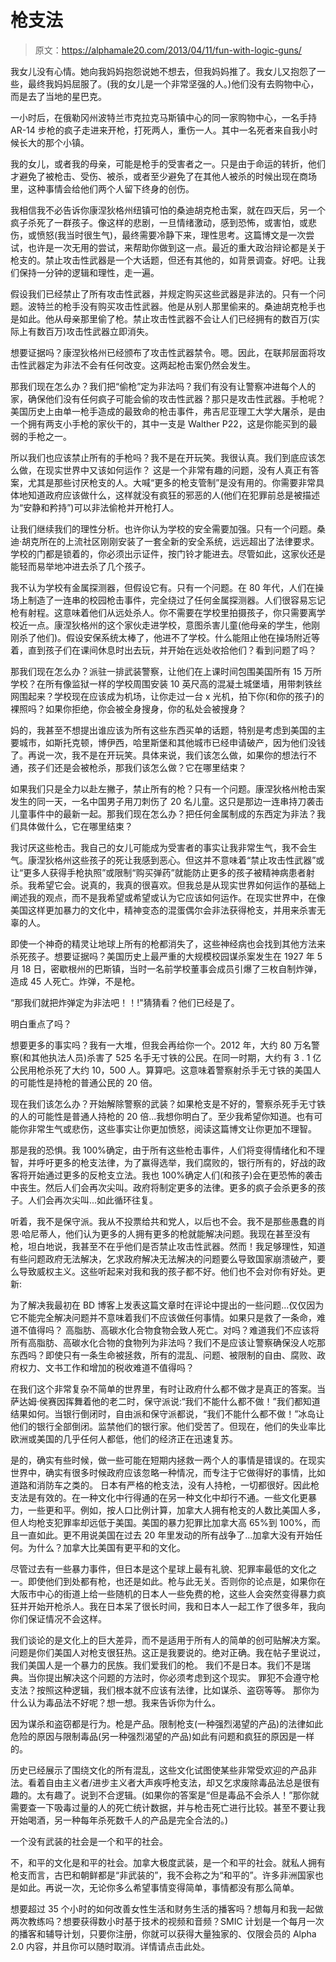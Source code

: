 # 枪支法

> 原文：<https://alphamale20.com/2013/04/11/fun-with-logic-guns/>

我女儿没有心情。她向我妈妈抱怨说她不想去，但我妈妈推了。我女儿又抱怨了一些，最终我妈妈屈服了。(我的女儿是一个非常坚强的人。)他们没有去购物中心，而是去了当地的星巴克。

一小时后，在俄勒冈州波特兰市克拉克马斯镇中心的同一家购物中心，一名手持 AR-14 步枪的疯子走进来开枪，打死两人，重伤一人。其中一名死者来自我小时候长大的那个小镇。

我的女儿，或者我的母亲，可能是枪手的受害者之一。只是由于命运的转折，他们才避免了被枪击、受伤、被杀，或者至少避免了在其他人被杀的时候出现在商场里，这种事情会给他们两个人留下终身的创伤。

我相信我不必告诉你康涅狄格州纽镇可怕的桑迪胡克枪击案，就在四天后，另一个疯子杀死了一群孩子。像这样的悲剧，一旦情绪激动，感到恐怖，或害怕，或悲伤，或愤怒(我当时很生气)，最终需要冷静下来，理性思考。这篇博文是一次尝试，也许是一次无用的尝试，来帮助你做到这一点。最近的重大政治辩论都是关于枪支的。禁止攻击性武器是一个大话题，但还有其他的，如背景调查。好吧。让我们保持一分钟的逻辑和理性，走一遍。

假设我们已经禁止了所有攻击性武器，并规定购买这些武器是非法的。只有一个问题。波特兰的枪手没有购买攻击性武器。他是从别人那里偷来的。桑迪胡克枪手也是如此。他从母亲那里偷了枪。禁止攻击性武器不会让人们已经拥有的数百万(实际上有数百万)攻击性武器立即消失。

想要证据吗？康涅狄格州已经颁布了攻击性武器禁令。嗯。因此，在联邦层面将攻击性武器定为非法不会有任何改变。这两起枪击案仍然会发生。

那我们现在怎么办？我们把“偷枪”定为非法吗？我们有没有让警察冲进每个人的家，确保他们没有任何疯子可能会偷的攻击性武器？那只是攻击性武器。手枪呢？美国历史上由单一枪手造成的最致命的枪击事件，弗吉尼亚理工大学大屠杀，是由一个拥有两支小手枪的家伙干的，其中一支是 Walther P22，这是你能买到的最弱的手枪之一。

所以我们也应该禁止所有的手枪吗？我不是在开玩笑。我很认真。我们到底应该怎么做，在现实世界中又该如何运作？
这是一个非常有趣的问题，没有人真正有答案，尤其是那些讨厌枪支的人。大喊“更多的枪支管制”是没有用的。你需要非常具体地知道政府应该做什么，这样就没有疯狂的邪恶的人(他们在犯罪前总是被描述为“安静和矜持”)可以非法偷枪并开枪打人。

让我们继续我们的理性分析。也许你认为学校的安全需要加强。只有一个问题。桑迪·胡克所在的上流社区刚刚安装了一套全新的安全系统，远远超出了法律要求。学校的门都是锁着的，你必须出示证件，按门铃才能进去。尽管如此，这家伙还是能轻而易举地冲进去杀了几个孩子。

我不认为学校有金属探测器，但假设它有。只有一个问题。在 80 年代，人们在操场上制造了一连串的校园枪击事件，完全绕过了任何金属探测器。人们很容易忘记枪有射程。这意味着他们从远处杀人。你不需要在学校里拍摄孩子，你只需要离学校近一点。康涅狄格州的这个家伙走进学校，意图杀害儿童(他母亲的学生，他刚刚杀了他们)。假设安保系统太棒了，他进不了学校。什么能阻止他在操场附近等着，直到孩子们在课间休息时出去玩，并开始在远处收拾他们？看到问题了吗？

那我们现在怎么办？派驻一排武装警察，让他们在上课时间包围美国所有 15 万所学校？在所有像监狱一样的学校周围安装 10 英尺高的混凝土城堡墙，用带刺铁丝网围起来？学校现在应该成为机场，让你走过一台 x 光机，拍下你(和你的孩子)的裸照吗？如果你拒绝，你会被全身搜身，你的私处会被搜身？

妈的，我甚至不想提出谁应该为所有这些东西买单的话题，特别是考虑到美国的主要城市，如斯托克顿，博伊西，哈里斯堡和其他城市已经申请破产，因为他们没钱了。再说一次，我不是在开玩笑。具体来说，我们该怎么做，如果你的想法行不通，孩子们还是会被枪杀，那我们该怎么做？它在哪里结束？

如果我们只是全力以赴左撇子，禁止所有的枪？只有一个问题。康涅狄格州枪击案发生的同一天，一名中国男子用刀刺伤了 20 名儿童。这只是那边一连串持刀袭击儿童事件中的最新一起。那我们现在怎么办？把任何金属制成的东西定为非法？我们具体做什么，它在哪里结束？

我讨厌这些枪击。我自己的女儿可能成为受害者的事实让我非常生气，我不会生气。康涅狄格州这些孩子的死让我感到恶心。但这并不意味着“禁止攻击性武器”或让“更多人获得手枪执照”或限制“购买弹药”就能防止更多的孩子被精神病患者射杀。我希望它会。说真的，我真的很喜欢。但我总是从现实世界如何运作的基础上阐述我的观点，而不是我希望或希望或认为它应该如何运作。在现实世界中，在像美国这样更加暴力的文化中，精神变态的混蛋偶尔会非法获得枪支，并用来杀害无辜的人。

即使一个神奇的精灵让地球上所有的枪都消失了，这些神经病也会找到其他方法来杀死孩子。想要证据吗？美国历史上最严重的大规模校园谋杀案发生在 1927 年 5 月 18 日，密歇根州的巴斯镇，当时一名前学校董事会成员引爆了三枚自制炸弹，造成 45 人死亡。炸弹，不是枪。

“那我们就把炸弹定为非法吧！！!"猜猜看？他们已经是了。

明白重点了吗？

想要更多的事实吗？我有一大堆，但我会再给你一个。2012 年，大约 80 万名警察(和其他执法人员)杀害了 525 名手无寸铁的公民。在同一时期，大约有 3 . 1 亿公民用枪杀死了大约 10，500 人。算算吧。这意味着警察射杀手无寸铁的美国人的可能性是持枪的普通公民的 20 倍。

现在我们该怎么办？开始解除警察的武装？如果枪支是不好的，警察杀死手无寸铁的人的可能性是普通人持枪的 20 倍...我想你明白了。至少我希望你知道。也有可能你非常生气或悲伤，这些事实让你更加愤怒，阅读这篇博文让你更加不理智。

那是我的恐惧。我 100%确定，由于所有这些枪击事件，人们将变得情绪化和不理智，并呼吁更多的枪支法律，为了赢得选举，我们腐败的，银行所有的，好战的政客将开始通过更多的反枪支立法。我也 100%确定人们(和孩子)会在更恐怖的袭击中丧生。然后人们会再次尖叫。政府将制定更多的法律。更多的疯子会杀更多的孩子。人们会再次尖叫...如此循环往复。

听着，我不是保守派。我从不投票给共和党人，以后也不会。我不是那些愚蠢的肖恩·哈尼蒂人，他们认为更多的人拥有更多的枪就能解决问题。我现在甚至没有枪，坦白地说，我甚至不在乎他们是否禁止攻击性武器。然而！我足够理性，知道有些问题政府无法解决，乞求政府解决无法解决的问题要么导致国家崩溃破产，要么导致威权主义。这些听起来对我和我的孩子都不好。他们也不会对你有好处。更新:

为了解决我最初在 BD 博客上发表这篇文章时在评论中提出的一些问题...仅仅因为它不能完全解决问题并不意味着我们不应该做任何事情。如果只是救了一条命，难道不值得吗？
高脂肪、高碳水化合物食物会致人死亡。对吗？难道我们不应该将所有高脂肪、高碳水化合物的食物列为非法吗？我们不是应该让警察确保没人吃那东西吗？即使只有一条生命被拯救，所有的混乱、问题、被限制的自由、腐败、政府权力、文书工作和增加的税收难道不值得吗？

在我们这个非常复杂不简单的世界里，有时让政府什么都不做才是真正的答案。当萨达姆·侯赛因挥舞着他的老二时，保守派说:“我们不能什么都不做！”我们都知道结果如何。当银行倒闭时，自由派和保守派都说，“我们不能什么都不做！”冰岛让他们的银行全部倒闭。监禁他们的银行家。他们受苦了。但现在，他们的失业率比欧洲或美国的几乎任何人都低，他们的经济正在迅速复苏。

是的，确实有些时候，做一些可能在短期内拯救一两个人的事情是错误的。在现实世界中，确实有很多时候政府应该忽略一种情况，而专注于它做得好的事情，比如道路和消防车之类的。
日本有严格的枪支法，没有人持枪，一切都很好。因此枪支法是有效的。在一种文化中行得通的在另一种文化中却行不通。一些文化更暴力，一些更和平。例如，按人口比例计算，加拿大人拥有枪支的人数比美国人多，但人均枪支犯罪率却远低于美国。美国的暴力犯罪比加拿大高 65%到 100%，而且一直如此。更不用说美国在过去 20 年里发动的所有战争了...加拿大没有开始任何。为什么？加拿大比美国有更平和的文化。

尽管过去有一些暴力事件，但日本是这个星球上最有礼貌、犯罪率最低的文化之一。即使他们到处都有枪，也还是如此。枪与此无关。否则你的论点是，如果你在大阪市中心的街道上给一些随机的日本人一些免费的枪，这些人会突然变得暴力疯狂并开始开枪杀人。我在日本呆了很长时间，我和日本人一起工作了很多年，我向你们保证情况不会这样。

我们谈论的是文化上的巨大差异，而不是适用于所有人的简单的创可贴解决方案。问题是你们美国人对枪支很狂热。这正是我要说的。绝对正确。我在帖子里说过，我们美国人是一个暴力的民族。我们爱我们的枪。
我们不是日本。我们不是瑞典。当你提出解决这个问题的方法时，你必须考虑到这个现实。
罪犯不会遵守枪支法？按照这种逻辑，我们根本就不应该有法律，比如谋杀、盗窃等等。
那你为什么认为毒品法不好呢？想一想。我来告诉你为什么。

因为谋杀和盗窃都是行为。枪是产品。限制枪支(一种强烈渴望的产品)的法律如此危险的原因与限制毒品(另一种强烈渴望的产品)如此有问题和疯狂的原因是一样的。

历史已经展示了围绕文化的所有混乱，这些文化试图使某些非常受欢迎的产品非法。看着自由主义者/进步主义者大声疾呼枪支法，却又乞求废除毒品法总是很有趣的。太有趣了。说到不合逻辑。(如果你的答案是“但是毒品不会杀人！”那你就需要查一下吸毒过量的人的死亡统计数据，并与枪击死亡进行比较。甚至不要让我开始喝酒，另一种每年杀死数千人的产品是完全合法的。)

一个没有武装的社会是一个和平的社会。

不，和平的文化是和平的社会。加拿大极度武装，是一个和平的社会。就私人拥有枪支而言，古巴和朝鲜都是“非武装的”，我不会称之为“和平的”。许多非洲国家也是如此。再说一次，无论你多么希望事情变得简单，事情都没有那么简单。

想要超过 35 个小时的如何改善女性生活和财务生活的播客吗？想每月和我一起做两次教练吗？想要获得数小时基于技术的视频和音频？SMIC 计划是一个每月一次的播客和辅导计划，只要你注册，你就可以获得大量独家的、仅限会员的 Alpha 2.0 内容，并且你可以随时取消。详情请点击此处。